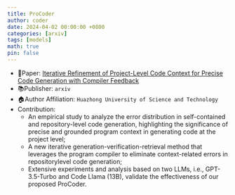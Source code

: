 ```yaml
---
title: ProCoder
author: coder
date: 2024-04-02 00:00:00 +0800
categories: [arxiv]
tags: [models]
math: true
pin: false
---
```


- 📙Paper: [Iterative Refinement of Project-Level Code Context for Precise Code Generation with Compiler Feedback](https://arxiv.org/pdf/2403.16792.pdf)
- 📚Publisher: `arxiv`
- 🏠Author Affiliation: `Huazhong University of Science and Technology`
- Contribution:
  * An empirical study to analyze the error distribution in self-contained and repository-level code generation, highlighting the significance of precise and grounded program context in generating code at the project level;
  * A new iterative generation-verification-retrieval method that leverages the program compiler to eliminate context-related errors in repositorylevel code generation;
  * Extensive experiments and analysis based on two LLMs, i.e., GPT-3.5-Turbo and Code Llama (13B), validate the effectiveness of our proposed ProCoder.
